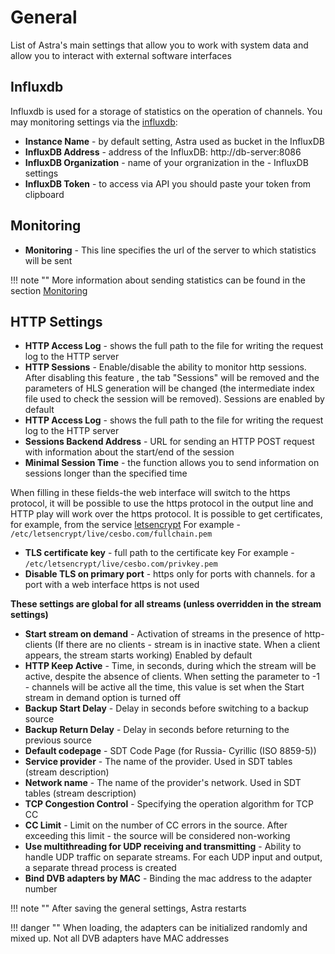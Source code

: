 # General

List of Astra's main settings that allow you to work with system data and allow you to interact with external software interfaces

## Influxdb

Influxdb is used for a storage of statistics on the operation of channels. You may monitoring settings via the [influxdb](/en/astra/utils/influxdb):

- **Instance Name** - by default setting, Astra used as bucket in the InfluxDB
- **InfluxDB Address** - address of the InfluxDB: http://db-server:8086
- **InfluxDB Organization** - name of your orgranization in the - InfluxDB settings
- **InfluxDB Token** - to access via API you should paste your token from clipboard

## Monitoring

- **Monitoring** - This line specifies the url of the server to which statistics will be sent

!!! note ""
    More information about sending statistics can be found in the section [Monitoring](/en/astra/monitoring/index.md)

## HTTP Settings

- **HTTP Access Log** - shows the full path to the file for writing the request log to the HTTP server
- **HTTP Sessions** - Enable/disable the ability to monitor http sessions. After disabling this feature , the tab "Sessions" will be removed and the parameters of HLS generation will be changed (the intermediate index file used to check the session will be removed). Sessions are enabled by default
- **HTTP Access Log** - shows the full path to the file for writing the request log to the HTTP server
- **Sessions Backend Address** - URL for sending an HTTP POST request with information about the start/end of the session
- **Minimal Session Time** - the function allows you to send information on sessions longer than the specified time

When filling in these fields-the web interface will switch to the https protocol, it will be possible to use the https protocol in the output line and HTTP play will work over the https protocol.
It is possible to get certificates, for example, from the service [letsencrypt](https://letsencrypt.org/)
For example - `/etc/letsencrypt/live/cesbo.com/fullchain.pem`

- **TLS certificate key** - full path to the certificate key 
For example - `/etc/letsencrypt/live/cesbo.com/privkey.pem`
- **Disable TLS on primary port** - https only for ports with channels. for a port with a web interface https is not used

**These settings are global for all streams (unless overridden in the stream settings)**

- **Start stream on demand** - Activation of streams in the presence of http-clients (If there are no clients - stream is in inactive state. When a client appears, the stream starts working) Enabled by default
- **HTTP Keep Active** - Time, in seconds, during which the stream will be active, despite the absence of clients. When setting the parameter to -1 - channels will be active all the time, this value is set when the Start stream in demand option is turned off
- **Backup Start Delay** - Delay in seconds before switching to a backup source
- **Backup Return Delay** - Delay in seconds before returning to the previous source
- **Default codepage** - SDT Code Page (for Russia- Cyrillic (ISO 8859-5))
- **Service provider** - The name of the provider. Used in SDT tables (stream description)
- **Network name** - The name of the provider's network. Used in SDT tables (stream description)
- **TCP Congestion Control** - Specifying the operation algorithm for TCP CC
- **CC Limit** - Limit on the number of CC errors in the source. After exceeding this limit - the source will be considered non-working
- **Use multithreading for UDP receiving and transmitting** - Ability to handle UDP traffic on separate streams. For each UDP input and output, a separate thread process is created
- **Bind DVB adapters by MAC** - Binding the mac address to the adapter number 

!!! note ""
    After saving the general settings, Astra restarts

!!! danger ""
    When loading, the adapters can be initialized randomly and mixed up. Not all DVB adapters have MAC addresses